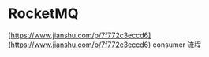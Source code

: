 # RocketMQ

[https://www.jianshu.com/p/7f772c3eccd6](https://www.jianshu.com/p/7f772c3eccd6) consumer 流程

